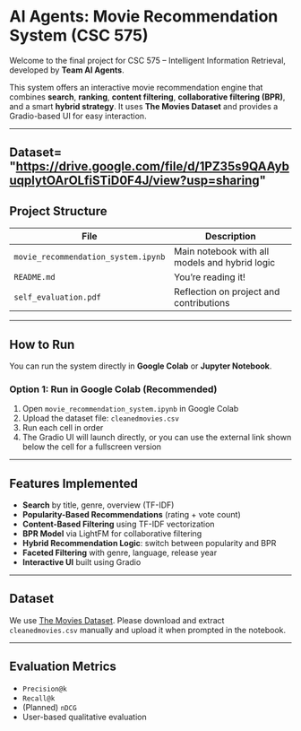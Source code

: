 # AI Agents: Movie Recommendation System (CSC 575)

Welcome to the final project for CSC 575 – Intelligent Information Retrieval, developed by **Team AI Agents**.

This system offers an interactive movie recommendation engine that combines **search**, **ranking**, **content filtering**, **collaborative filtering (BPR)**, and a smart **hybrid strategy**. It uses **The Movies Dataset** and provides a Gradio-based UI for easy interaction.

---
Dataset= "https://drive.google.com/file/d/1PZ35s9QAAybuqplytOArOLfiSTiD0F4J/view?usp=sharing"
---

## Project Structure

| File                                | Description                                    |
| ----------------------------------- | ---------------------------------------------- |
| `movie_recommendation_system.ipynb` | Main notebook with all models and hybrid logic |
| `README.md`                         | You’re reading it!                             |
| `self_evaluation.pdf`               | Reflection on project and contributions        |

---

## How to Run

You can run the system directly in **Google Colab** or **Jupyter Notebook**.

### Option 1: Run in Google Colab (Recommended)

1. Open `movie_recommendation_system.ipynb` in Google Colab
2. Upload the dataset file: `cleanedmovies.csv`
3. Run each cell in order
4. The Gradio UI will launch directly, or you can use the external link shown below the cell for a fullscreen version

---

## Features Implemented

- **Search** by title, genre, overview (TF-IDF)
- **Popularity-Based Recommendations** (rating + vote count)
- **Content-Based Filtering** using TF-IDF vectorization
- **BPR Model** via LightFM for collaborative filtering
- **Hybrid Recommendation Logic**: switch between popularity and BPR
- **Faceted Filtering** with genre, language, release year
- **Interactive UI** built using Gradio

---

## Dataset

We use [The Movies Dataset](https://www.kaggle.com/datasets/rounakbanik/the-movies-dataset).
Please download and extract `cleanedmovies.csv` manually and upload it when prompted in the notebook.

---

## Evaluation Metrics

- `Precision@k`
- `Recall@k`
- (Planned) `nDCG`
- User-based qualitative evaluation
